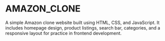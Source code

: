 # AMAZON_CLONE
A simple Amazon clone website built using HTML, CSS, and JavaScript. It includes homepage design, product listings, search bar, categories, and a responsive layout for practice in frontend development.
